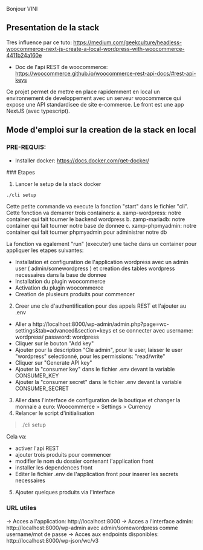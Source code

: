 Bonjour VINI


## Presentation de la stack
Tres influence par ce tuto: https://medium.com/geekculture/headless-woocommerce-next-js-create-a-local-wordpress-with-woocommerce-4411b24a160e

- Doc de l'api REST de woocommerce: https://woocommerce.github.io/woocommerce-rest-api-docs/#rest-api-keys

Ce projet permet de mettre en place rapidemment en local un environnement de developpement avec un serveur woocommerce qui expose une API standardisee de site e-commerce. Le front est une app NextJS (avec typescript).


## Mode d'emploi sur la creation de la stack en local

### PRE-REQUIS:
- Installer docker: https://docs.docker.com/get-docker/

### Etapes
1. Lancer le setup de la stack docker
```bash
./cli setup
```

Cette petite commande va execute la fonction "start" dans le fichier "cli".
Cette fonction va demarrer trois containers:
a. xamp-wordpress: notre container qui fait tourner le backend wordpress
b. zamp-mariadb: notre container qui fait tourner notre base de donnee
c. xamp-phpmyadmin: notre container qui fait tourner phpmyadmin pour administrer notre db

La fonction va egalement "run" (executer) une tache dans un container pour appliquer les etapes suivantes:
- Installation et configuration de l'application wordpress avec un admin user ( admin/somewordpress ) et creation des tables wordpress necessaires dans la base de donnee
- Installation du plugin woocommerce
- Activation du plugin woocommerce
- Creation de plusieurs produits pour commencer


2. Creer une cle d'authentification pour des appels REST et l'ajouter au .env
- Aller a http://localhost:8000/wp-admin/admin.php?page=wc-settings&tab=advanced&section=keys et se connecter avec username: wordpress/ password: wordpress
- Cliquer sur le bouton "Add key"
- Ajouter pour la description "Cle admin", pour le user, laisser le user "wordpress" selectionné, pour les permissions: "read/write"
- Cliquer sur "Generate API key"
- Ajouter la "consumer key" dans le fichier .env devant la variable CONSUMER_KEY
- Ajouter la "consumer secret" dans le fichier .env devant la variable CONSUMER_SECRET

3. Aller dans l'interface de configuration de la boutique et changer la monnaie a euro: Woocommerce > Settings > Currency
4. Relancer le script d'initialisation
> ./cli setup

Cela va:
- activer l'api REST
- ajouter trois produits pour commencer
- modifier le nom du dossier contenant l'application front
- installer les dependences front
- Editer le fichier .env de l'application front pour inserer les secrets necessaires


5. Ajouter quelques produits via l'interface

### URL utiles
-> Acces a l'application: http://localhost:8000
-> Acces a l'interface admin: http://localhost:8000/wp-admin avec admin/somewordpress comme username/mot de passe
-> Acces aux endpoints disponibles: http://localhost:8000/wp-json/wc/v3
